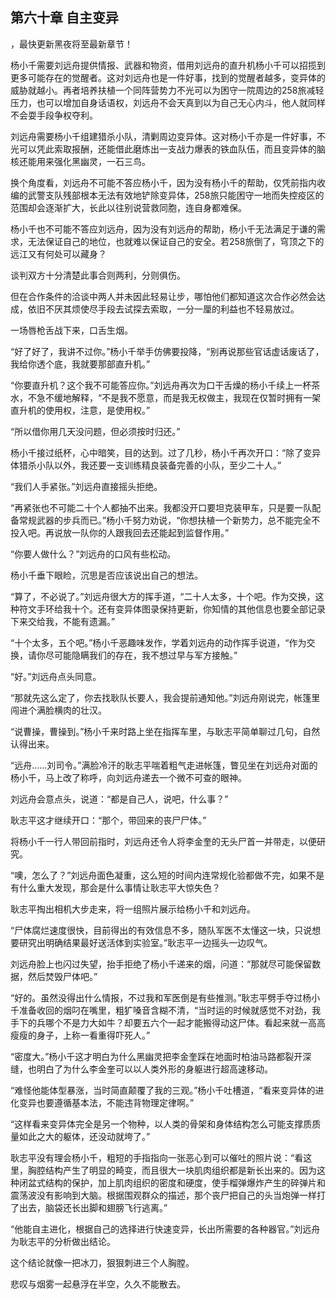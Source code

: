 ## 第六十章 自主变异
，最快更新黑夜将至最新章节！

杨小千需要刘远舟提供情报、武器和物资，借用刘远舟的直升机杨小千可以招揽到更多可能存在的觉醒者。这对刘远舟也是一件好事，找到的觉醒者越多，变异体的威胁就越小。再者培养扶植一个同阵营势力不光可以为困守一院周边的258旅减轻压力，也可以增加自身话语权，刘远舟不会天真到以为自己无心内斗，他人就同样不会耍手段争权夺利。

刘远舟需要杨小千组建猎杀小队，清剿周边变异体。这对杨小千亦是一件好事，不光可以凭此索取报酬，还能借此磨炼出一支战力爆表的铁血队伍，而且变异体的脑核还能用来强化黑幽灵，一石三鸟。

换个角度看，刘远舟不可能不答应杨小千，因为没有杨小千的帮助，仅凭前指内收编的武警支队残部根本无法有效地铲除变异体，258旅只能困守一地而失控疫区的范围却会逐渐扩大，长此以往别说营救同胞，连自身都难保。

杨小千也不可能不答应刘远舟，因为没有刘远舟的帮助，杨小千无法满足于谦的需求，无法保证自己的地位，也就难以保证自己的安全。若258旅倒了，穹顶之下的远江又有何处可以藏身？

谈判双方十分清楚此事合则两利，分则俱伤。

但在合作条件的洽谈中两人并未因此轻易让步，哪怕他们都知道这次合作必然会达成，依旧不厌其烦使尽手段去试探去索取，一分一厘的利益也不轻易放过。

一场唇枪舌战下来，口舌生烟。

“好了好了，我讲不过你。”杨小千举手仿佛要投降，“别再说那些官话虚话废话了，我给你透个底，我就要那部直升机。”

“你要直升机？这个我不可能答应你。”刘远舟再次为口干舌燥的杨小千续上一杯茶水，不急不缓地解释，“不是我不愿意，而是我无权做主，我现在仅暂时拥有一架直升机的使用权，注意，是使用权。”

“所以借你用几天没问题，但必须按时归还。”

杨小千接过纸杯，心中暗笑，目的达到。过了几秒，杨小千再次开口：“除了变异体猎杀小队以外，我还要一支训练精良装备完善的小队，至少二十人。”

“我们人手紧张。”刘远舟直接摇头拒绝。

“再紧张也不可能二十个人都抽不出来。我都没开口要坦克装甲车，只是要一队配备常规武器的步兵而已。”杨小千努力劝说，“你想扶植一个新势力，总不能完全不投入吧。再说放一队你的人跟我回去还能起到监督作用。”

“你要人做什么？”刘远舟的口风有些松动。

杨小千垂下眼睑，沉思是否应该说出自己的想法。

“算了，不必说了。”刘远舟很大方的挥手道，“二十人太多，十个吧。作为交换，这种符文手环给我十个。还有变异体图录保持更新，你知情的其他信息也要全部记录下来交给我，不能有遗漏。”

“十个太多，五个吧。”杨小千恶趣味发作，学着刘远舟的动作挥手说道，“作为交换，请你尽可能隐瞒我们的存在，我不想过早与军方接触。”

“好。”刘远舟点头同意。

“那就先这么定了，你去找耿队长要人，我会提前通知他。”刘远舟刚说完，帐篷里闯进个满脸横肉的壮汉。

“说曹操，曹操到。”杨小千来时路上坐在指挥车里，与耿志平简单聊过几句，自然认得出来。

“远舟……刘司令。”满脸冷汗的耿志平喘着粗气走进帐篷，瞥见坐在刘远舟对面的杨小千，马上改了称呼，向刘远舟递去一个微不可查的眼神。

刘远舟会意点头，说道：“都是自己人，说吧，什么事？”

耿志平这才继续开口：“那个，带回来的丧尸尸体。”

将杨小千一行人带回前指时，刘远舟还令人将李金奎的无头尸首一并带走，以便研究。

“噢，怎么了？”刘远舟面色凝重，这么短的时间内连常规化验都做不完，如果不是有什么重大发现，那会是什么事情让耿志平大惊失色？

耿志平掏出相机大步走来，将一组照片展示给杨小千和刘远舟。

“尸体腐烂速度很快，目前得出的有效信息不多，随队军医不太懂这一块，只说想要研究出明确结果最好送活体到实验室。”耿志平一边摇头一边叹气。

刘远舟脸上也闪过失望，抬手拒绝了杨小千递来的烟，问道：“那就尽可能保留数据，然后焚毁尸体吧。”

“好的。虽然没得出什么情报，不过我和军医倒是有些推测。”耿志平劈手夺过杨小千准备收回的烟叼在嘴里，粗犷嗓音含糊不清，“当时运的时候就感觉不对劲，我手下的兵哪个不是力大如牛？却要五六个一起才能搬得动这尸体。看起来就一高高瘦瘦的身子，上称一看重得吓死人。”

“密度大。”杨小千这才明白为什么黑幽灵把李金奎踩在地面时柏油马路都裂开深缝，也明白了为什么李金奎可以以人类外形的身躯进行超高速移动。

“难怪他能体型暴涨，当时简直颠覆了我的三观。”杨小千吐槽道，“看来变异体的进化变异也要遵循基本法，不能违背物理定律啊。”

“这样看来变异体完全是另一个物种，以人类的骨架和身体结构怎么可能支撑质质量如此之大的躯体，还没动就垮了。”

耿志平没有理会杨小千，粗短的手指指向一张恶心到可以催吐的照片说：“看这里，胸腔结构产生了明显的畸变，而且很大一块肌肉组织都是新长出来的。因为这种闭盆式结构的保护，加上肌肉组织的密度和硬度，使手榴弹爆炸产生的碎弹片和震荡波没有影响到大脑。根据围观群众的描述，那个丧尸把自己的头当炮弹一样打了出去，脑袋还长出脚和翅膀飞行逃离。”

“他能自主进化，根据自己的选择进行快速变异，长出所需要的各种器官。”刘远舟为耿志平的分析做出结论。

这个结论就像一把冰刀，狠狠刺进三个人胸膛。

悲叹与烟雾一起悬浮在半空，久久不能散去。

